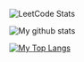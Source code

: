 ![LeetCode Stats](https://leetcode.card.workers.dev/rush_p?theme=nord&font=&extension=activity)

![My github stats](https://github-readme-stats.vercel.app/api?username=RusPatel1996&count_private=true&show_icons=true&hide_border=true&theme=nord&line_height=24)

[![My Top Langs](https://github-readme-stats.vercel.app/api/top-langs/?username=RusPatel1996&count_private=true&layout=compact&langs_count=8&hide_border=true&theme=nord&card_width=445)](https://github.com/RusPatel1996)

<!-- 
![My github stats](https://github-readme-stats.vercel.app/api?username=RusPatel1996&count_private=true&show_icons=true&title_color=4fffb0&icon_color=4fffb0&text_color=fff&bg_color=40,273849,292d3e,292d3e,273849)
[![My Top Langs](https://github-readme-stats.vercel.app/api/top-langs/?username=RusPatel1996&count_private=true&layout=compact&langs_count=8&title_color=4fffb0&icon_color=4fffb0&text_color=fff&bg_color=40,273849,292d3e,292d3e,273849)](https://github.com/RusPatel1996)
 -->
